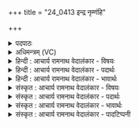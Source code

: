 +++
title = "24_0413 इन्द्र नृम्णंहि"

+++
<details><summary>पदपाठः</summary>

प्र꣢। इ꣣हि। अभि꣢। इ꣣हि। धृष्णुहि꣢। न। ते꣣। व꣡ज्रः꣢꣯। नि। यँ꣣सते। इ꣡न्द्र꣢꣯। नृ꣣म्ण꣢म्। हि। ते꣣। श꣡वः꣢꣯। ह꣡नः꣢꣯। वृ꣣त्र꣢म्। ज꣡याः꣢꣯। अ꣣पः꣢। अ꣡र्च꣢꣯न्। अ꣡नु꣢꣯। स्व꣣रा꣡ज्य꣢म्। स्व꣣। रा꣡ज्य꣢꣯म्। ४१३।
</details>

<details><summary>अधिमन्त्रम् (VC)</summary>

- इन्द्रः
- गोतमो राहूगणः
- पङ्क्तिः
- पञ्चमः
- ऐन्द्रं काण्डम्
</details>

<details><summary>हिन्दी : आचार्य रामनाथ वेदालंकार - विषयः</summary>

अगले मन्त्र में जीवात्मा, राजा तथा सेनापति को विजयार्थ प्रोत्साहित किया जा रहा है।
</details>

<details><summary>हिन्दी : आचार्य रामनाथ वेदालंकार - पदार्थः</summary>

पदार्थान्वय -  हे (इन्द्र) जीवात्मन्, राजन् वा सेनापते ! तू (प्रेहि) आगे बढ़ (अभीहि) आक्रमण कर, (धृष्णुहि) शत्रुओं का पराभव कर। (ते) तेरे (वज्रः) वज्रतुल्य शत्रुविनाश-सामर्थ्य का अथवा शस्त्रास्त्र-समूह का (न नियंसते) अवरोध या प्रतिकार नहीं किया जा सकता। (ते) तेरा (शवः) बल (नृम्णं हि) तेरे लिए धनरूप है। तू (स्वराज्यम् अनु) स्वराज्य के अनुकूल (अर्चन्) कर्म करता हुआ, (वृत्रम्) पाप एवं शत्रु को (हनः) विनष्ट कर दे, (अपः) शत्रु से प्रतिरुद्ध सत्कर्मसमूह को (जयाः) जीत ले ॥५॥ इस मन्त्र में वीर रस है, श्लेषालङ्कार है, अनेक क्रियाओं के साथ एक कारक का योग होने से दीपक भी है ॥५॥
</details>

<details><summary>हिन्दी : आचार्य रामनाथ वेदालंकार - भावार्थः</summary>

भावार्थ -  मनुष्य का आत्मा, राजा और सेनाध्यक्ष जब अपनी शत्रुओं से दुर्दमनीय महान् शक्ति को पहचान लेते हैं, तब सब आन्तरिक और बाह्य शत्रुओं को धूल में मिलाकर निश्चय ही विजयी होते हैं ॥५॥
</details>

<details><summary>संस्कृत : आचार्य रामनाथ वेदालंकार - विषयः</summary>

अथेन्द्रनाम्ना जीवात्मा राजा सेनापतिश्च विजयाय प्रोत्साह्यन्ते।
</details>

<details><summary>संस्कृत : आचार्य रामनाथ वेदालंकार - पदार्थः</summary>

पदार्थान्वय -  हे (इन्द्र) जीवात्मन्, राजन्, सेनापते वा ! त्वम् (प्रेहि) प्रयाहि, (अभीहि) आक्रमस्व, (धृष्णुहि) पराभव शत्रून्। (ते) तव (वज्रः) वज्रतुल्यं रिपुविनाशसामर्थ्यम् शस्त्रास्त्रसमूहो वा (न नियंसते२) न अवरोद्धुं प्रतिकर्तुं वा शक्यते। नि पूर्वाद् यम उपरमे धातोः कर्मणि लेटि रूपम्। (ते) तव (शवः) बलम् (नृम्णं३ हि) त्वत्कृते धनरूपम् अस्ति। नृम्णमिति धननाम। निघं० २।९। त्वम् (स्वराज्यम् अनु) स्वराज्यानुकूलम् (अर्चन्) कर्म कुर्वन् (वृत्रम्) पापं शत्रुं वा (हनः) जहि। हन्तेर्लेटि मध्यमैकवचने रूपम्। (अपः) मेघेन प्रतिरुद्धं जलसमूहमिव शत्रुभिः प्रतिरुद्धं सत्कर्मसमूहम्। अपस् इति कर्मनाम। निघं० २।१। (जयाः) विजयस्व। जि जये धातोर्लेटि सिपि ‘लेटोऽडाटौ’ इत्याडागमे रूपम् ॥५॥४ अत्र वीरो रसः। श्लेषालङ्कारः, अनेकासु क्रियास्वेककारकयोगाद् दीपकम् ॥५॥
</details>

<details><summary>संस्कृत : आचार्य रामनाथ वेदालंकार - भावार्थः</summary>

भावार्थ -  मनुष्यस्यात्मा, राजा, सेनाध्यक्षश्च यदा स्वकीयां परैर्दुर्दमनीयां महतीं शक्तिं परिचिन्वन्ति तदा सर्वानाभ्यन्तरान् बाह्यांश्च रिपून् धूलिसात् कृत्वा विजयं नूनं लभते ॥५॥
</details>

<details><summary>संस्कृत : आचार्य रामनाथ वेदालंकार - पादटिप्पनी</summary>

टिप्पनी -   १. ऋ० १।८०।३। २. न नियम्यते न निवार्यते केनचिदित्यर्थः—इति वि०। ३. इन्द्र नृम्णं हि ते शवः। यस्मात् शत्रुभूतानामपि मनुष्याणाम् अवनामकरं तव शवः बलम्—इति वि०। नृम्णं नृणां नामकम्—इति भ०। ४. ऋग्भाष्ये दयानन्दर्षिर्ऋचमिमां ‘ये राजजनाः सूर्यवत् प्रकाशितकीर्तयः सन्ति ते राज्यैश्वर्यभोगिनो भवन्ती’ति विषये व्याख्यातवान्।
</details>
